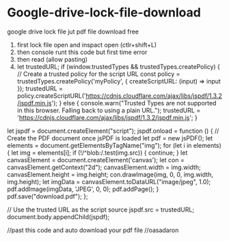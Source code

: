 # Google-drive-lock-file-download
google drive lock file jut pdf file download free

1. first lock file open and inspact open (ctlr+shift+L)
2. then console runt this code but first time error
3. then read (allow pasting)
4. let trustedURL;
if (window.trustedTypes && trustedTypes.createPolicy) {
	// Create a trusted policy for the script URL
	const policy = trustedTypes.createPolicy('myPolicy', {
    	createScriptURL: (input) => input
	});
	trustedURL = policy.createScriptURL('https://cdnjs.cloudflare.com/ajax/libs/jspdf/1.3.2/jspdf.min.js');
} else {
	console.warn("Trusted Types are not supported in this browser. Falling back to using a plain URL.");
	trustedURL = 'https://cdnjs.cloudflare.com/ajax/libs/jspdf/1.3.2/jspdf.min.js';
}

let jspdf = document.createElement("script");
jspdf.onload = function () {
	// Create the PDF document once jsPDF is loaded
	let pdf = new jsPDF();
	let elements = document.getElementsByTagName("img");
	for (let i in elements) {
    	let img = elements[i];
    	if (!/^blob:/.test(img.src)) {
        	continue;
    	}
    	let canvasElement = document.createElement('canvas');
    	let con = canvasElement.getContext("2d");
    	canvasElement.width = img.width;
    	canvasElement.height = img.height;
    	con.drawImage(img, 0, 0, img.width, img.height);
    	let imgData = canvasElement.toDataURL("image/jpeg", 1.0);
    	pdf.addImage(imgData, 'JPEG', 0, 0);
    	pdf.addPage();
	}
	pdf.save("download.pdf");
};

// Use the trusted URL as the script source
jspdf.src = trustedURL;
document.body.appendChild(jspdf);

//past this  code and auto download your pdf file
//oasadaron 
